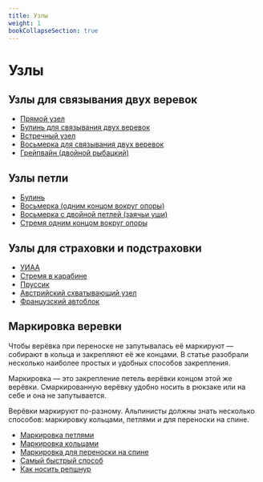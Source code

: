 ```yaml
---
title: Узлы
weight: 1
bookCollapseSection: true
---
```


# Узлы

## Узлы для связывания двух веревок

- [Прямой узел](./01_square-knot.md)
- [Булинь для связывания двух веревок](./02_sheet-bend-knot.md)
- [Встречный узел](./03_water-knot.md)
- [Восьмерка для связывания двух веревок](./04_figure-8-bend-knot.md)
- [Грейпвайн (двойной рыбацкий)](./05_double-fishermans-bend-knot.md)

## Узлы петли

- [Булинь](./11_bowline.md)
- [Восьмерка (одним концом вокруг опоры)](./12_figure-8-follow-through-loop-knot.md)
- [Восьмерка с двойной петлей (заячьи уши)](./13_figure-8-double-loop-knot.md)
- [Стремя одним концом вокруг опоры](./14_clove-hitch-knot-rope-end.md)

## Узлы для страховки и подстраховки

- [УИАА](./21_munters-hitch.md)
- [Стремя в карабине](./22_clove-hitch-carabiner.md)
- [Пруссик](./23_prussik.md)
- [Австрийский схватывающий узел](./24_klemheist.md)
- [Французский автоблок](./25_autoblock.md)

## Маркировка веревки

Чтобы верёвка при переноске не запутывалась её маркируют — собирают в кольца и
закрепляют её же концами. В статье разобрали несколько наиболее простых и
удобных способов закрепления.

Маркировка — это закрепление петель верёвки концом этой же верёвки.
Смаркированную верёвку удобно носить в рюкзаке или на себе и она не
запутывается.

Верёвки маркируют по-разному. Альпинисты должны знать несколько способов:
маркировку кольцами, петлями и для переноски на спине.

- [Маркировка петлями](./31_loop.md)
- [Маркировка кольцами](./32_ring.md)
- [Маркировка для переноски на спине](./33_carry.md)
- [Самый быстрый способ](./34_fast.md)
- [Как носить репшнур](./35_cordelette.md)
